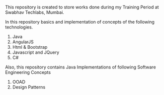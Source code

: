 
This repository is created to store works done during my Training Period at Swabhav Techlabs, Mumbai.

In this repository basics and implementation of concepts of the following technologies.
1.	Java
2.	AngularJS
3.	Html & Bootstrap
4.	Javascript and JQuery
5. C#

Also, this repository contains Java Implementations of following Software Engineering Concepts
1. OOAD
2. Design Patterns